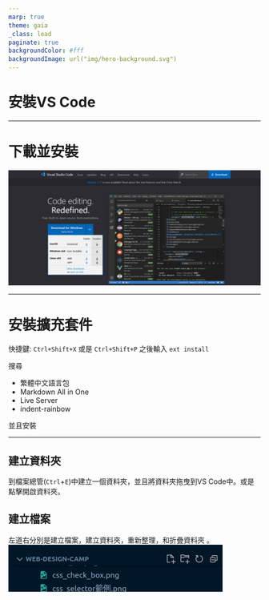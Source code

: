 ```yaml
---
marp: true
theme: gaia
_class: lead
paginate: true
backgroundColor: #fff
backgroundImage: url("img/hero-background.svg")
---
```

<style>
marp-pre{
     border-radius: 13px;
}
code{
    border-radius: 7px;
}
</style>

# 安裝VS Code

---

# 下載並安裝
![width:1000](img/VSCode.png)

---

# 安裝擴充套件


快捷鍵: `Ctrl+Shift+X` 或是 `Ctrl+Shift+P` 之後輸入 `ext install`

搜尋
* 繁體中文語言包
* Markdown All in One
* Live Server
* indent-rainbow


並且安裝

---

## 建立資料夾

到檔案總管(`Ctrl`+`E`)中建立一個資料夾，並且將資料夾拖曳到VS Code中。或是點擊開啟資料夾。

## 建立檔案
左道右分別是建立檔案，建立資料夾，重新整理，和折疊資料夾
。
![w:850](img/noew-file.png)